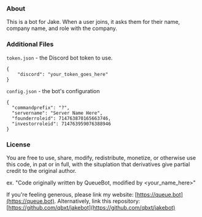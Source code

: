 ### About
This is a bot for Jake. When a user joins, it asks them for their name, company name, and role with the company.

### Additional Files
`token.json` - the Discord bot token to use.
```angular2
{
    "discord": "your_token_goes_here"
}
```

`config.json` - the bot's configuration
```angular2
{
  "commandprefix": "?",
  "servername": "Server Name Here",
  "founderroleid": 714763870165663746,
  "investorroleid": 714763959076388946
}
```



### License
You are free to use, share, modify, redistribute, monetize, or otherwise use this code, in pat or in full, with the situplation that derivatives give partial credit to the original author.

ex. "Code originally written by QueueBot, modified by <your_name_here>"

If you're feeling generous, please link my website: [https://queue.bot](https://queue.bot). Alternatively, link this repository: [https://github.com/qbxt/jakebot](https://github.com/qbxt/jakebot)